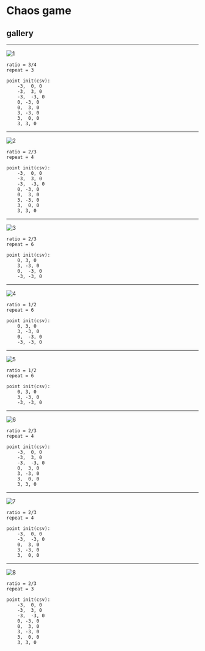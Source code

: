 # Chaos game

## gallery 

---
![1](/Chaos%20game/gallery/1.png)
```
ratio = 3/4
repeat = 3

point init(csv):
    -3,  0, 0
    -3,  3, 0
    -3,  -3, 0
    0, -3, 0
    0,  3, 0
    3, -3, 0
    3,  0, 0
    3, 3, 0
```

---

![2](/Chaos%20game/gallery/2.png)
```
ratio = 2/3
repeat = 4

point init(csv):
    -3,  0, 0
    -3,  3, 0
    -3,  -3, 0
    0, -3, 0
    0,  3, 0
    3, -3, 0
    3,  0, 0
    3, 3, 0
```

---

![3](/Chaos%20game/gallery/3.png)
```
ratio = 2/3
repeat = 6

point init(csv):
    0, 3, 0
    3, -3, 0
    0,  -3, 0
    -3, -3, 0
```

---

![4](/Chaos%20game/gallery/4.png)
```
ratio = 1/2
repeat = 6

point init(csv):
    0, 3, 0
    3, -3, 0
    0,  -3, 0
    -3, -3, 0
```

---

![5](/Chaos%20game/gallery/5.png)
```
ratio = 1/2
repeat = 6

point init(csv):
    0, 3, 0
    3, -3, 0
    -3, -3, 0
```

---

![6](/Chaos%20game/gallery/6.png)
```
ratio = 2/3
repeat = 4

point init(csv):
    -3,  0, 0
    -3,  3, 0
    -3,  -3, 0
    0,  3, 0
    3, -3, 0
    3,  0, 0
    3, 3, 0
```

---

![7](/Chaos%20game/gallery/7.png)
```
ratio = 2/3
repeat = 4

point init(csv):
    -3,  0, 0
    -3,  -3, 0
    0,  3, 0
    3, -3, 0
    3,  0, 0
```

---

![8](/Chaos%20game/gallery/9.png)
```
ratio = 2/3
repeat = 3

point init(csv):
    -3,  0, 0
    -3,  3, 0
    -3,  -3, 0
    0, -3, 0
    0,  3, 0
    3, -3, 0
    3,  0, 0
    3, 3, 0
```

